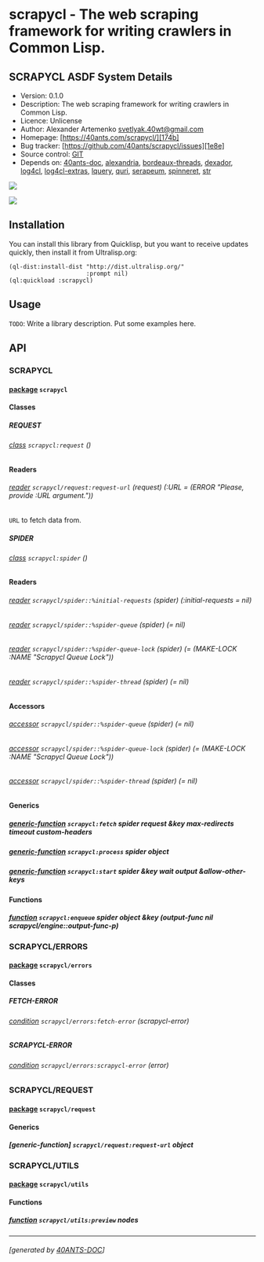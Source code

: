 <a id="x-28SCRAPYCL-DOCS-2FINDEX-3A-40README-2040ANTS-DOC-2FLOCATIVES-3ASECTION-29"></a>

# scrapycl - The web scraping framework for writing crawlers in Common Lisp.

<a id="scrapycl-asdf-system-details"></a>

## SCRAPYCL ASDF System Details

* Version: 0.1.0
* Description: The web scraping framework for writing crawlers in Common Lisp.
* Licence: Unlicense
* Author: Alexander Artemenko <svetlyak.40wt@gmail.com>
* Homepage: [https://40ants.com/scrapycl/][174b]
* Bug tracker: [https://github.com/40ants/scrapycl/issues][1e8e]
* Source control: [GIT][66a8]
* Depends on: [40ants-doc][2c00], [alexandria][8236], [bordeaux-threads][3dbf], [dexador][8347], [log4cl][7f8b], [log4cl-extras][691c], [lquery][557a], [quri][2103], [serapeum][c41d], [spinneret][8175], [str][ef7f]

[![](https://github-actions.40ants.com/40ants/scrapycl/matrix.svg?only=ci.run-tests)][5d38]

![](http://quickdocs.org/badge/scrapycl.svg)

<a id="x-28SCRAPYCL-DOCS-2FINDEX-3A-3A-40INSTALLATION-2040ANTS-DOC-2FLOCATIVES-3ASECTION-29"></a>

## Installation

You can install this library from Quicklisp, but you want to receive updates quickly, then install it from Ultralisp.org:

```
(ql-dist:install-dist "http://dist.ultralisp.org/"
                      :prompt nil)
(ql:quickload :scrapycl)
```
<a id="x-28SCRAPYCL-DOCS-2FINDEX-3A-3A-40USAGE-2040ANTS-DOC-2FLOCATIVES-3ASECTION-29"></a>

## Usage

`TODO`: Write a library description. Put some examples here.

<a id="x-28SCRAPYCL-DOCS-2FINDEX-3A-3A-40API-2040ANTS-DOC-2FLOCATIVES-3ASECTION-29"></a>

## API

<a id="x-28SCRAPYCL-DOCS-2FINDEX-3A-3A-40SCRAPYCL-3FPACKAGE-2040ANTS-DOC-2FLOCATIVES-3ASECTION-29"></a>

### SCRAPYCL

<a id="x-28-23A-28-288-29-20BASE-CHAR-20-2E-20-22SCRAPYCL-22-29-20PACKAGE-29"></a>

#### [package](caca) `scrapycl`

<a id="x-28SCRAPYCL-DOCS-2FINDEX-3A-3A-7C-40SCRAPYCL-3FClasses-SECTION-7C-2040ANTS-DOC-2FLOCATIVES-3ASECTION-29"></a>

#### Classes

<a id="x-28SCRAPYCL-DOCS-2FINDEX-3A-3A-40SCRAPYCL-24REQUEST-3FCLASS-2040ANTS-DOC-2FLOCATIVES-3ASECTION-29"></a>

##### REQUEST

<a id="x-28SCRAPYCL-3AREQUEST-20CLASS-29"></a>

###### [class](7bc4) `scrapycl:request` ()

**Readers**

<a id="x-28SCRAPYCL-2FREQUEST-3AREQUEST-URL-20-2840ANTS-DOC-2FLOCATIVES-3AREADER-20SCRAPYCL-3AREQUEST-29-29"></a>

###### [reader](8391) `scrapycl/request:request-url` (request) (:URL = (ERROR "Please, provide :URL argument."))

`URL` to fetch data from.

<a id="x-28SCRAPYCL-DOCS-2FINDEX-3A-3A-40SCRAPYCL-24SPIDER-3FCLASS-2040ANTS-DOC-2FLOCATIVES-3ASECTION-29"></a>

##### SPIDER

<a id="x-28SCRAPYCL-3ASPIDER-20CLASS-29"></a>

###### [class](8ccb) `scrapycl:spider` ()

**Readers**

<a id="x-28SCRAPYCL-2FSPIDER-3A-3A-25INITIAL-REQUESTS-20-2840ANTS-DOC-2FLOCATIVES-3AREADER-20SCRAPYCL-3ASPIDER-29-29"></a>

###### [reader](6531) `scrapycl/spider::%initial-requests` (spider) (:initial-requests = nil)

<a id="x-28SCRAPYCL-2FSPIDER-3A-3A-25SPIDER-QUEUE-20-2840ANTS-DOC-2FLOCATIVES-3AREADER-20SCRAPYCL-3ASPIDER-29-29"></a>

###### [reader](8336) `scrapycl/spider::%spider-queue` (spider) (= nil)

<a id="x-28SCRAPYCL-2FSPIDER-3A-3A-25SPIDER-QUEUE-LOCK-20-2840ANTS-DOC-2FLOCATIVES-3AREADER-20SCRAPYCL-3ASPIDER-29-29"></a>

###### [reader](af53) `scrapycl/spider::%spider-queue-lock` (spider) (= (MAKE-LOCK :NAME "Scrapycl Queue Lock"))

<a id="x-28SCRAPYCL-2FSPIDER-3A-3A-25SPIDER-THREAD-20-2840ANTS-DOC-2FLOCATIVES-3AREADER-20SCRAPYCL-3ASPIDER-29-29"></a>

###### [reader](4003) `scrapycl/spider::%spider-thread` (spider) (= nil)

**Accessors**

<a id="x-28SCRAPYCL-2FSPIDER-3A-3A-25SPIDER-QUEUE-20-2840ANTS-DOC-2FLOCATIVES-3AACCESSOR-20SCRAPYCL-3ASPIDER-29-29"></a>

###### [accessor](8336) `scrapycl/spider::%spider-queue` (spider) (= nil)

<a id="x-28SCRAPYCL-2FSPIDER-3A-3A-25SPIDER-QUEUE-LOCK-20-2840ANTS-DOC-2FLOCATIVES-3AACCESSOR-20SCRAPYCL-3ASPIDER-29-29"></a>

###### [accessor](af53) `scrapycl/spider::%spider-queue-lock` (spider) (= (MAKE-LOCK :NAME "Scrapycl Queue Lock"))

<a id="x-28SCRAPYCL-2FSPIDER-3A-3A-25SPIDER-THREAD-20-2840ANTS-DOC-2FLOCATIVES-3AACCESSOR-20SCRAPYCL-3ASPIDER-29-29"></a>

###### [accessor](4003) `scrapycl/spider::%spider-thread` (spider) (= nil)

<a id="x-28SCRAPYCL-DOCS-2FINDEX-3A-3A-7C-40SCRAPYCL-3FGenerics-SECTION-7C-2040ANTS-DOC-2FLOCATIVES-3ASECTION-29"></a>

#### Generics

<a id="x-28SCRAPYCL-3AFETCH-20GENERIC-FUNCTION-29"></a>

##### [generic-function](20d0) `scrapycl:fetch` spider request &key max-redirects timeout custom-headers

<a id="x-28SCRAPYCL-3APROCESS-20GENERIC-FUNCTION-29"></a>

##### [generic-function](efc3) `scrapycl:process` spider object

<a id="x-28SCRAPYCL-3ASTART-20GENERIC-FUNCTION-29"></a>

##### [generic-function](1d4c) `scrapycl:start` spider &key wait output &allow-other-keys

<a id="x-28SCRAPYCL-DOCS-2FINDEX-3A-3A-7C-40SCRAPYCL-3FFunctions-SECTION-7C-2040ANTS-DOC-2FLOCATIVES-3ASECTION-29"></a>

#### Functions

<a id="x-28SCRAPYCL-3AENQUEUE-20FUNCTION-29"></a>

##### [function](e0f5) `scrapycl:enqueue` spider object &key (output-func nil scrapycl/engine::output-func-p)

<a id="x-28SCRAPYCL-DOCS-2FINDEX-3A-3A-40SCRAPYCL-2FERRORS-3FPACKAGE-2040ANTS-DOC-2FLOCATIVES-3ASECTION-29"></a>

### SCRAPYCL/ERRORS

<a id="x-28-23A-28-2815-29-20BASE-CHAR-20-2E-20-22SCRAPYCL-2FERRORS-22-29-20PACKAGE-29"></a>

#### [package](fa3c) `scrapycl/errors`

<a id="x-28SCRAPYCL-DOCS-2FINDEX-3A-3A-7C-40SCRAPYCL-2FERRORS-3FClasses-SECTION-7C-2040ANTS-DOC-2FLOCATIVES-3ASECTION-29"></a>

#### Classes

<a id="x-28SCRAPYCL-DOCS-2FINDEX-3A-3A-40SCRAPYCL-2FERRORS-24FETCH-ERROR-3FCLASS-2040ANTS-DOC-2FLOCATIVES-3ASECTION-29"></a>

##### FETCH-ERROR

<a id="x-28SCRAPYCL-2FERRORS-3AFETCH-ERROR-20CONDITION-29"></a>

###### [condition](ece9) `scrapycl/errors:fetch-error` (scrapycl-error)

<a id="x-28SCRAPYCL-DOCS-2FINDEX-3A-3A-40SCRAPYCL-2FERRORS-24SCRAPYCL-ERROR-3FCLASS-2040ANTS-DOC-2FLOCATIVES-3ASECTION-29"></a>

##### SCRAPYCL-ERROR

<a id="x-28SCRAPYCL-2FERRORS-3ASCRAPYCL-ERROR-20CONDITION-29"></a>

###### [condition](eb68) `scrapycl/errors:scrapycl-error` (error)

<a id="x-28SCRAPYCL-DOCS-2FINDEX-3A-3A-40SCRAPYCL-2FREQUEST-3FPACKAGE-2040ANTS-DOC-2FLOCATIVES-3ASECTION-29"></a>

### SCRAPYCL/REQUEST

<a id="x-28-23A-28-2816-29-20BASE-CHAR-20-2E-20-22SCRAPYCL-2FREQUEST-22-29-20PACKAGE-29"></a>

#### [package](27de) `scrapycl/request`

<a id="x-28SCRAPYCL-DOCS-2FINDEX-3A-3A-7C-40SCRAPYCL-2FREQUEST-3FGenerics-SECTION-7C-2040ANTS-DOC-2FLOCATIVES-3ASECTION-29"></a>

#### Generics

<a id="x-28SCRAPYCL-2FREQUEST-3AREQUEST-URL-20GENERIC-FUNCTION-29"></a>

##### [generic-function] `scrapycl/request:request-url` object

<a id="x-28SCRAPYCL-DOCS-2FINDEX-3A-3A-40SCRAPYCL-2FUTILS-3FPACKAGE-2040ANTS-DOC-2FLOCATIVES-3ASECTION-29"></a>

### SCRAPYCL/UTILS

<a id="x-28-23A-28-2814-29-20BASE-CHAR-20-2E-20-22SCRAPYCL-2FUTILS-22-29-20PACKAGE-29"></a>

#### [package](5511) `scrapycl/utils`

<a id="x-28SCRAPYCL-DOCS-2FINDEX-3A-3A-7C-40SCRAPYCL-2FUTILS-3FFunctions-SECTION-7C-2040ANTS-DOC-2FLOCATIVES-3ASECTION-29"></a>

#### Functions

<a id="x-28SCRAPYCL-2FUTILS-3APREVIEW-20FUNCTION-29"></a>

##### [function](147a) `scrapycl/utils:preview` nodes


[174b]: https://40ants.com/scrapycl/
[66a8]: https://github.com/40ants/scrapycl
[5d38]: https://github.com/40ants/scrapycl/actions
[caca]: https://github.com/40ants/scrapycl/blob/49257e64a9f86ff94a98564e5a738fcd8f121723/src/core.lisp#L1
[20d0]: https://github.com/40ants/scrapycl/blob/49257e64a9f86ff94a98564e5a738fcd8f121723/src/downloader.lisp#L16
[e0f5]: https://github.com/40ants/scrapycl/blob/49257e64a9f86ff94a98564e5a738fcd8f121723/src/engine.lisp#L106
[efc3]: https://github.com/40ants/scrapycl/blob/49257e64a9f86ff94a98564e5a738fcd8f121723/src/engine.lisp#L129
[fa3c]: https://github.com/40ants/scrapycl/blob/49257e64a9f86ff94a98564e5a738fcd8f121723/src/errors.lisp#L1
[eb68]: https://github.com/40ants/scrapycl/blob/49257e64a9f86ff94a98564e5a738fcd8f121723/src/errors.lisp#L10
[ece9]: https://github.com/40ants/scrapycl/blob/49257e64a9f86ff94a98564e5a738fcd8f121723/src/errors.lisp#L14
[27de]: https://github.com/40ants/scrapycl/blob/49257e64a9f86ff94a98564e5a738fcd8f121723/src/request.lisp#L1
[7bc4]: https://github.com/40ants/scrapycl/blob/49257e64a9f86ff94a98564e5a738fcd8f121723/src/request.lisp#L10
[8391]: https://github.com/40ants/scrapycl/blob/49257e64a9f86ff94a98564e5a738fcd8f121723/src/request.lisp#L11
[8ccb]: https://github.com/40ants/scrapycl/blob/49257e64a9f86ff94a98564e5a738fcd8f121723/src/spider.lisp#L24
[8336]: https://github.com/40ants/scrapycl/blob/49257e64a9f86ff94a98564e5a738fcd8f121723/src/spider.lisp#L25
[af53]: https://github.com/40ants/scrapycl/blob/49257e64a9f86ff94a98564e5a738fcd8f121723/src/spider.lisp#L27
[4003]: https://github.com/40ants/scrapycl/blob/49257e64a9f86ff94a98564e5a738fcd8f121723/src/spider.lisp#L29
[6531]: https://github.com/40ants/scrapycl/blob/49257e64a9f86ff94a98564e5a738fcd8f121723/src/spider.lisp#L31
[1d4c]: https://github.com/40ants/scrapycl/blob/49257e64a9f86ff94a98564e5a738fcd8f121723/src/spider.lisp#L37
[5511]: https://github.com/40ants/scrapycl/blob/49257e64a9f86ff94a98564e5a738fcd8f121723/src/utils.lisp#L1
[147a]: https://github.com/40ants/scrapycl/blob/49257e64a9f86ff94a98564e5a738fcd8f121723/src/utils.lisp#L80
[1e8e]: https://github.com/40ants/scrapycl/issues
[2c00]: https://quickdocs.org/40ants-doc
[8236]: https://quickdocs.org/alexandria
[3dbf]: https://quickdocs.org/bordeaux-threads
[8347]: https://quickdocs.org/dexador
[7f8b]: https://quickdocs.org/log4cl
[691c]: https://quickdocs.org/log4cl-extras
[557a]: https://quickdocs.org/lquery
[2103]: https://quickdocs.org/quri
[c41d]: https://quickdocs.org/serapeum
[8175]: https://quickdocs.org/spinneret
[ef7f]: https://quickdocs.org/str

* * *
###### [generated by [40ANTS-DOC](https://40ants.com/doc/)]
